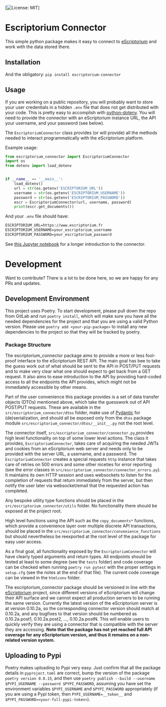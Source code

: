[![License: MIT](https://img.shields.io/badge/License-MIT-yellow.svg)]

# Escriptorium Connector

This simple python package makes it easy to connect to [eScriptorium](https://gitlab.com/scripta/escriptorium) and work with the data stored there.

## Installation

And the obligatory: `pip install escriptorium-connector`
## Usage

If you are working on a public repository, you will probably want to store your user credentials in a hidden `.env` file that does not get distributed with your code. This is pretty easy to accomplish with [python-dotenv](https://pypi.org/project/python-dotenv/). You will need to provide the connector with an eScriptorium instance URL, the API your username, and your password (see below).

The `EscriptoriumConnector` class provides (or will provide) all the methods needed to interact programmatically with the eScriptorium platform.

Example usage:

```python
from escriptorium_connector import EscriptoriumConnector
import os
from dotenv import load_dotenv


if __name__ == '__main__':
    load_dotenv()
    url = str(os.getenv('ESCRIPTORIUM_URL'))
    username = str(os.getenv('ESCRIPTORIUM_USERNAME'))
    password = str(os.getenv('ESCRIPTORIUM_PASSWORD'))
    escr = EscriptoriumConnector(url, username, password)
    print(escr.get_documents())

```

And your `.env` file should have:

```txt
ESCRIPTORIUM_URL=https://www.escriptorium.fr
ESCRIPTORIUM_USERNAME=your_escriptorium_username
ESCRIPTORIUM_PASSWORD=your_escriptorium_password
```

See [this Jupyter notebook](https://gitlab.com/sofer_mahir/escriptorium_python_connector/-/blob/main/example.ipynb) for a longer introduction to the connector.

# Development

Want to contribute? There is a lot to be done here, so we are happy for any PRs and updates.

## Development Environment

This project uses Poetry. To start development, please pull down the repo from GitLab and run `poetry install`, which will make sure you have all the needed dependencies for the project and that you are using a valid Python version. Please use `poetry add <your-pip-package>` to install any new dependencies to the project so that they will be tracked by poetry.

### Package Structure

The escriptorium_connector package aims to provide a more or less fool-proof interface to the eScriptorium REST API. The main goal has bee to take the guess work out of what should be sent to the API in POST/PUT requests and to make very clear what one should expect to get back from a GET request. It also aims to ease introduction to the API by providing hard-coded access to all the endpoints the API provides, which might not be immediately accessible by other means.

Part of the user convenience this package provides is a set of data transfer objects (DTOs) mentioned above, which take the guesswork out of API POST/PUT requests. These are available in the `src/escriptorium_connector/dtos` folder, make use of [Pydantic](https://pydantic-docs.helpmanual.io) for (de)serialization, and should all be exposed only from the `dtos` package module `src/escriptorium_connector/dtos/__init__.py` not the root level.

The connector itself, `src/escriptorium_connector/connector.py`,provides high level functionality on top of some lower level actions. The class it provides, `EscriptoriumConnector`, takes care of acquiring the needed JWTs and cookies from an eScriptorium web server and needs only to be provided with the server URL, a username, and a password. The `EscriptoriumConnector` creates a special requests `http` instance that takes care of retries on 500 errors and some other niceties for error reporting (see the error classes in `src/escriptorium_connector/connector_errors.py`). It maintains its own HTTP session and uses websockets to listen for the completion of requests that return immediately from the server, but then notify the user later via websocket/email that the requested action has completed.

Any bespoke utility type functions should be placed in the `src/escriptorium_connector/utils` folder. No functionality there should be exposed at the project root.

High level functions using the API such as the `copy_documents*` functions, which provide a convenience layer over multiple discrete API transactions, should be placed in the `src/escriptorium_connector/convenience_functions` but should nevertheless be reexported at the root level of the package for easy user access.

As a final goal, all functionality exposed by the `EscriptoriumConnector` will have clearly typed arguments and return types. All endpoints should be tested at least to some degree (see the `tests` folder) and code coverage can be checked when running `poetry run pytest` with the proper settings in `setup.cfg` (see the notes at the end of that file). The current code coverage can be viewed in the `htmlconv` folder. 

The escriptorium_connector package should be versioned in line with the [eScriptorium](https://gitlab.com/scripta/escriptorium) project, since different versions of eScriptorium will change their API surface and we cannot expect all production servers to be running the same version. Currently the latest version of the eScriptorium server is at version 0.10.2a, so the corresponding connector version should match at 0.10.2a, and any bugfixes to that version should be numbered as 0.10.2a.post1, 0.10.2a.post2, ..., 0.10.2a.postN. This will enable users to quickly verify they are using a connector that is compatible with the server they are accessing. __Note that the package has not yet reached full API coverage for any eScriptorium version, and thus it remains on a non-related version system.__

## Uploading to Pypi

Poetry makes uploading to Pypi very easy. Just confirm that all the package details in `pyproject.toml` are correct, bump the version of the package `poetry version 0.0.15`, and then use `poetry publish --build --username $PYPI_USERNAME --password $PYPI_PASSWORD`, assuming you have set the environment variables `$PYPI_USERNAME` and `$PYPI_PASSWORD` appropriately (if you are using a Pypi token, then `PYPI_USERNAME=__token__` and `$PYPI_PASSWORD=<your-full-pypi-token>`).
